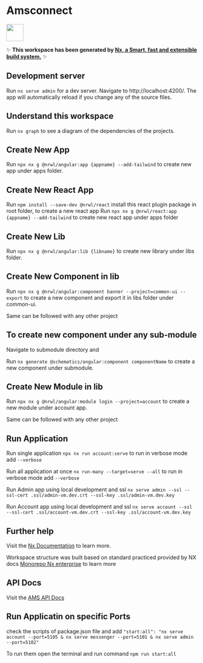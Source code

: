 # Amsconnect

<a alt="Nx logo" href="https://nx.dev" target="_blank" rel="noreferrer"><img src="https://raw.githubusercontent.com/nrwl/nx/master/images/nx-logo.png" width="45"></a>

✨ **This workspace has been generated by [Nx, a Smart, fast and extensible build system.](https://nx.dev)** ✨

## Development server

Run `nx serve admin` for a dev server. Navigate to http://localhost:4200/. The app will automatically reload if you change any of the source files.

## Understand this workspace

Run `nx graph` to see a diagram of the dependencies of the projects.

## Create New App

Run `npx nx g @nrwl/angular:app {appname} --add-tailwind` to create new app under apps folder.

## Create New React App

Run `npm install --save-dev @nrwl/react` install this react plugin package in root folder, to create a new react app 
Run `npx nx g @nrwl/react:app {appname} --add-tailwind` to create new react app under apps folder

## Create New Lib

Run `npx nx g @nrwl/angular:lib {libname}` to create new library under libs folder.

## Create New Component in lib

Run `npx nx g @nrwl/angular:component banner --project=common-ui --export` to create a new component and export it in libs folder under common-ui.

Same can be followed with any other project 

## To create new component under any sub-module 

Navigate to submodule directory and 

Run `nx generate @schematics/angular:component componentName` to create a new component under submodule. 

## Create New Module in lib

Run `npx nx g @nrwl/angular:module login --project=account` to create a new module under account app.

Same can be followed with any other project 


## Run Application 

Run single application `npx nx run account:serve` to run in verbose mode add `--verbose` 

Run all application at once `nx run-many --target=serve --all` to run in verbose mode add `--verbose`

Run Admin app using local development and ssl `nx serve admin --ssl --ssl-cert .ssl/admin-vm.dev.crt --ssl-key .ssl/admin-vm.dev.key`

Run Account app using local development and ssl `nx serve account --ssl --ssl-cert .ssl/account-vm.dev.crt --ssl-key .ssl/account-vm.dev.key`

## Further help

Visit the [Nx Documentation](https://nx.dev) to learn more.

Workspace structure was built based on standard practiced provided by NX docs [Monorepo Nx enterprise](https://nx.dev/more-concepts/monorepo-nx-enterprise) to learn more

## API Docs

Visit the [AMS API Docs]()

## Run Applicatin on specific Ports

check the scripts of package.json file and add 
`"start:all": "nx serve account --port=5105 & nx serve messenger --port=5101 & nx serve admin --port=5102"` 

To run them open the terminal and run command `npm run start:all`